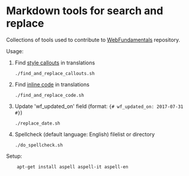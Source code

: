 # Markdown tools for search and replace

Collections of tools used to contribute to
[WebFundamentals](https://github.com/google/WebFundamentals) repository.


Usage:

 1. Find [style callouts](https://developers.google.com/web/resources/style-guide#callouts)
    in translations

        ./find_and_replace_callouts.sh


 1. Find [inline code](https://developers.google.com/web/resources/style-guide#inline_code)
    in translations

        ./find_and_replace_code.sh


 1. Update 'wf_updated_on' field (format: `{# wf_updated_on: 2017-07-31 #}`)

        ./replace_date.sh


 1. Spellcheck (default language: English) filelist or directory

        ./do_spellcheck.sh

Setup:

        apt-get install aspell aspell-it aspell-en
